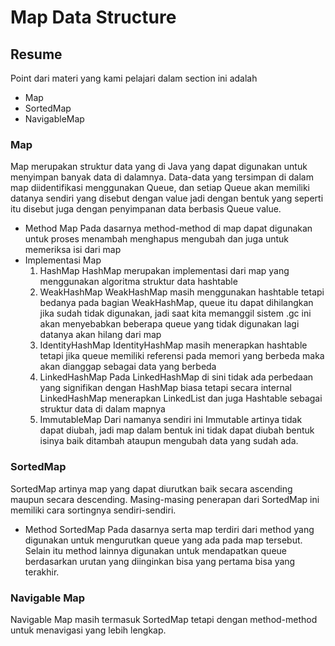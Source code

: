 # Map Data Structure
## Resume
Point dari materi yang kami pelajari dalam section ini adalah 
-	Map
-	SortedMap
-	NavigableMap
### Map
Map merupakan struktur data yang di Java yang dapat digunakan untuk menyimpan banyak data di dalamnya. Data-data yang tersimpan di dalam map diidentifikasi menggunakan Queue, dan setiap Queue akan memiliki datanya sendiri yang disebut dengan value jadi dengan bentuk yang seperti itu disebut juga dengan penyimpanan data berbasis Queue value.
- Method Map
Pada dasarnya method-method di map dapat digunakan untuk proses menambah menghapus mengubah dan juga untuk memeriksa isi dari map
- Implementasi Map
	1. HashMap
	HashMap merupakan implementasi dari map yang menggunakan algoritma struktur 	data hashtable
	2. WeakHashMap
	WeakHashMap masih menggunakan hashtable tetapi bedanya pada bagian 	WeakHashMap, queue itu dapat dihilangkan jika sudah tidak digunakan, jadi saat kita 	memanggil sistem .gc ini akan menyebabkan beberapa queue yang tidak digunakan lagi 	datanya akan hilang dari map
	3. IdentityHashMap
	IdentityHashMap masih menerapkan hashtable tetapi jika queue memiliki referensi 	pada memori yang berbeda maka akan dianggap sebagai data yang berbeda
	4. LinkedHashMap
	Pada LinkedHashMap di sini tidak ada perbedaan yang signifikan dengan HashMap biasa 	tetapi secara internal LinkedHashMap menerapkan LinkedList dan juga Hashtable 	sebagai struktur data di dalam mapnya
	5. ImmutableMap
	Dari namanya sendiri ini Immutable artinya tidak dapat diubah, jadi map dalam bentuk 	ini tidak dapat diubah bentuk isinya baik ditambah ataupun mengubah data yang sudah 	ada.
### SortedMap
SortedMap artinya map yang dapat diurutkan baik secara ascending maupun secara descending. Masing-masing penerapan dari SortedMap ini memiliki cara sortingnya sendiri-sendiri.
- Method SortedMap
Pada dasarnya serta map terdiri dari method yang digunakan untuk mengurutkan queue yang ada pada map tersebut. Selain itu method lainnya digunakan untuk mendapatkan queue berdasarkan urutan yang diinginkan bisa yang pertama bisa yang terakhir.
### Navigable Map
Navigable Map masih termasuk SortedMap tetapi dengan method-method untuk menavigasi yang lebih lengkap.
